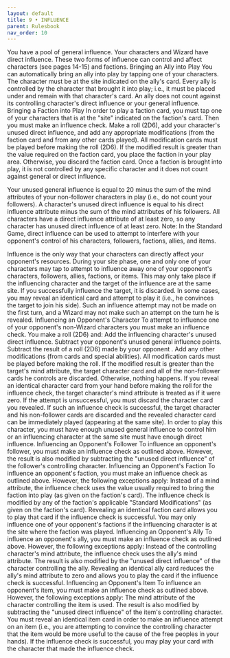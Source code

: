 ```yaml
---
layout: default
title: 9 • INFLUENCE
parent: Rulesbook
nav_order: 10
---
```


You  have  a pool of general influence. Your characters and Wizard have  direct
influence.  These two forms of influence can control and affect characters  (see
pages 14-15) and factions.
Bringing an Ally into Play
 You  can  automatically  bring  an  ally into  play  by  tapping  one  of  your
characters.  The  character must be at the site indicated on  the  ally's  card.
Every  ally is controlled by the character that brought it into play;  i.e.,  it
must  be  placed under and remain with that character's card. An ally  does  not
count  against  its  controlling character's direct influence  or  your  general
influence.
Bringing a Faction into Play
 In  order to play a faction card, you must tap one of your characters  that  is
at  the  "site" indicated on the faction's card. Then you must make an influence
check. Make a roll (2D6), add your character's unused direct influence, and  add
any  appropriate modifications (from the faction card and from any  other  cards
played). All modification cards must be played before making the roll (2D6).
 If  the modified result is greater than the value required on the faction card,
you  place  the  faction in your play area. Otherwise, you discard  the  faction
card.  Once a faction is brought into play, it is not controlled by any specific
character and it does not count against general or direct influence.
                                       
 Your  unused  general  influence is equal to 20  minus  the  sum  of  the  mind
attributes  of  your non-follower characters in play (i.e., do  not  count  your
followers).
 A  character's  unused  direct  influence is  equal  to  his  direct  influence
attribute  minus the sum of the mind attributes of his followers. All characters
have  a direct influence attribute of at least zero, so any character has unused
direct influence of at least zero.
 Note:  In  the  Standard Game, direct influence can be  used  to  attempt  to
 interfere   with  your  opponent's  control  of  his  characters,  followers,
 factions, allies, and items.
 
  Influence  is  the  only  way that your characters  can  directly  affect  your
opponent's  resources.  During  your site  phase,  one  and  only  one  of  your
characters  may  tap  to  attempt  to influence  away  one  of  your  opponent's
characters, followers, allies, factions, or items. This may only take  place  if
the  influencing character and the target of the influence are at the same site.
If  you  successfully influence the target, it is discarded. In some cases,  you
may  reveal  an  identical card and attempt to play it (i.e., he  convinces  the
target to join his side).
 Such  an influence attempt may not be made on the first turn, and a Wizard  may
not make such an attempt on the turn he is revealed.
Influencing an Opponent's Character
 To  attempt to influence one of your opponent's non-Wizard characters you  must
make an influence check. You make a roll (2D6) and:
 Add the influencing character's unused direct influence.
 Subtract your opponent's unused general influence points.
 Subtract the result of a roll (2D6) made by your opponent .
 Add any other modifications (from cards and special abilities). All
 modification cards must be played before making the roll.
 If  the modified result is greater than the target's mind attribute, the target
character  card  and  all of the non-follower cards he controls  are  discarded.
Otherwise, nothing happens.
 If  you  reveal  an identical character card from your hand before  making  the
roll  for the influence check, the target character's mind attribute is  treated
as  if  it  were  zero.  If the attempt is unsuccessful, you  must  discard  the
character  card  you  revealed. If such an influence check  is  successful,  the
target  character  and  his non-follower cards are discarded  and  the  revealed
character card can be immediately played (appearing at the same site). In  order
to play this character, you must have enough unused general influence to control
him  or  an  influencing  character at the same site  must  have  enough  direct
influence.
Influencing an Opponent's Follower
 To  influence  an  opponent's follower, you must make  an  influence  check  as
outlined above. However, the result is also modified by subtracting the  "unused
direct influence" of the follower's controlling character.
Influencing an Opponent's Faction
 To  influence  an  opponent's  faction, you must make  an  influence  check  as
outlined above. However, the following exceptions apply:
 Instead of a mind attribute, the influence check uses the value usually
 required to bring the faction into play (as given on the faction's card).
 The influence check is modified by any of the faction's applicable "Standard
 Modifications" (as given on the faction's card).
 Revealing an identical faction card allows you to play that card if the
 influence check is successful.
 You  may  only  influence one of your opponent's factions  if  the  influencing
character is at the site where the faction was played.
Influencing an Opponent's Ally
 To  influence an opponent's ally, you must make an influence check as  outlined
above. However, the following exceptions apply:
 Instead  of  the  controlling character's mind attribute, the  influence  check
 uses the ally's mind attribute.
 The  result is also modified by the "unused direct influence" of the  character
 controlling the ally.
 Revealing an identical ally card reduces the ally's mind attribute to zero  and
 allows you to play the card if the influence check is successful.
Influencing an Opponent's Item
 To  influence an opponent's item, you must make an influence check as  outlined
above. However, the following exceptions apply:
 The mind attribute of the character controlling the item is used.
 The  result  is  also modified by subtracting the "unused direct influence"  of
 the item's controlling character.
 You  must  reveal an identical item card in order to make an influence  attempt
 on  an  item  (i.e.,  you are attempting to convince the controlling  character
 that  the  item would be more useful to the cause of the free peoples  in  your
 hands).  If the influence check is successful, you may play your card with  the
 character that made the influence check.

